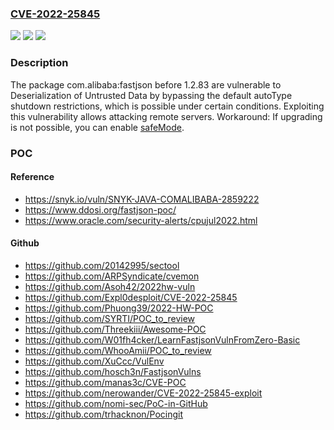 ### [CVE-2022-25845](https://cve.mitre.org/cgi-bin/cvename.cgi?name=CVE-2022-25845)
![](https://img.shields.io/static/v1?label=Product&message=com.alibaba%3Afastjson&color=blue)
![](https://img.shields.io/static/v1?label=Version&message=%3C%201.2.83%20&color=brighgreen)
![](https://img.shields.io/static/v1?label=Vulnerability&message=Deserialization%20of%20Untrusted%20Data&color=brighgreen)

### Description

The package com.alibaba:fastjson before 1.2.83 are vulnerable to Deserialization of Untrusted Data by bypassing the default autoType shutdown restrictions, which is possible under certain conditions. Exploiting this vulnerability allows attacking remote servers. Workaround: If upgrading is not possible, you can enable [safeMode](https://github.com/alibaba/fastjson/wiki/fastjson_safemode).

### POC

#### Reference
- https://snyk.io/vuln/SNYK-JAVA-COMALIBABA-2859222
- https://www.ddosi.org/fastjson-poc/
- https://www.oracle.com/security-alerts/cpujul2022.html

#### Github
- https://github.com/20142995/sectool
- https://github.com/ARPSyndicate/cvemon
- https://github.com/Asoh42/2022hw-vuln
- https://github.com/Expl0desploit/CVE-2022-25845
- https://github.com/Phuong39/2022-HW-POC
- https://github.com/SYRTI/POC_to_review
- https://github.com/Threekiii/Awesome-POC
- https://github.com/W01fh4cker/LearnFastjsonVulnFromZero-Basic
- https://github.com/WhooAmii/POC_to_review
- https://github.com/XuCcc/VulEnv
- https://github.com/hosch3n/FastjsonVulns
- https://github.com/manas3c/CVE-POC
- https://github.com/nerowander/CVE-2022-25845-exploit
- https://github.com/nomi-sec/PoC-in-GitHub
- https://github.com/trhacknon/Pocingit


